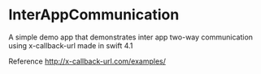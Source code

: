 # InterAppCommunication
A simple demo app that demonstrates inter app two-way communication using x-callback-url made in swift 4.1

Reference http://x-callback-url.com/examples/
